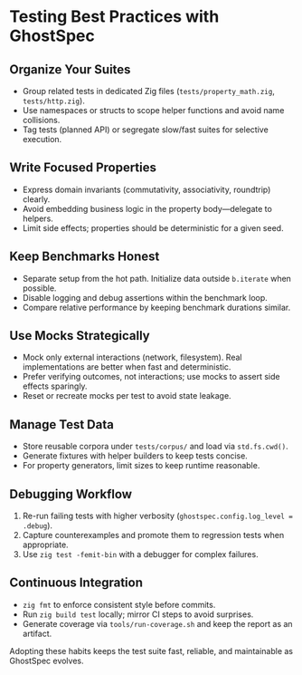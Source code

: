 # Testing Best Practices with GhostSpec

## Organize Your Suites

- Group related tests in dedicated Zig files (`tests/property_math.zig`, `tests/http.zig`).
- Use namespaces or structs to scope helper functions and avoid name collisions.
- Tag tests (planned API) or segregate slow/fast suites for selective execution.

## Write Focused Properties

- Express domain invariants (commutativity, associativity, roundtrip) clearly.
- Avoid embedding business logic in the property body—delegate to helpers.
- Limit side effects; properties should be deterministic for a given seed.

## Keep Benchmarks Honest

- Separate setup from the hot path. Initialize data outside `b.iterate` when possible.
- Disable logging and debug assertions within the benchmark loop.
- Compare relative performance by keeping benchmark durations similar.

## Use Mocks Strategically

- Mock only external interactions (network, filesystem). Real implementations are better when fast and deterministic.
- Prefer verifying outcomes, not interactions; use mocks to assert side effects sparingly.
- Reset or recreate mocks per test to avoid state leakage.

## Manage Test Data

- Store reusable corpora under `tests/corpus/` and load via `std.fs.cwd()`.
- Generate fixtures with helper builders to keep tests concise.
- For property generators, limit sizes to keep runtime reasonable.

## Debugging Workflow

1. Re-run failing tests with higher verbosity (`ghostspec.config.log_level = .debug`).
2. Capture counterexamples and promote them to regression tests when appropriate.
3. Use `zig test -femit-bin` with a debugger for complex failures.

## Continuous Integration

- `zig fmt` to enforce consistent style before commits.
- Run `zig build test` locally; mirror CI steps to avoid surprises.
- Generate coverage via `tools/run-coverage.sh` and keep the report as an artifact.

Adopting these habits keeps the test suite fast, reliable, and maintainable as GhostSpec evolves.

